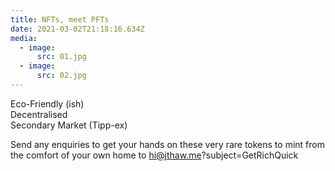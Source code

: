 ```yaml
---
title: NFTs, meet PFTs
date: 2021-03-02T21:18:16.634Z
media:
  - image:
      src: 01.jpg
  - image:
      src: 02.jpg
---
```

Eco-Friendly (ish)\
Decentralised\
Secondary Market (Tipp-ex)

Send any enquiries to get your hands on these very rare tokens to mint from the comfort of your own home to hi@jthaw.me?subject=GetRichQuick